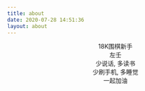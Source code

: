 ```yaml
---
title: about
date: 2020-07-28 14:51:36
layout: about
---
```


<center>18K围棋新手</center>

<center>左壬</center>

<center>少说话, 多读书</center>

<center>少刷手机, 多睡觉</center>

<center>一起加油</center>

